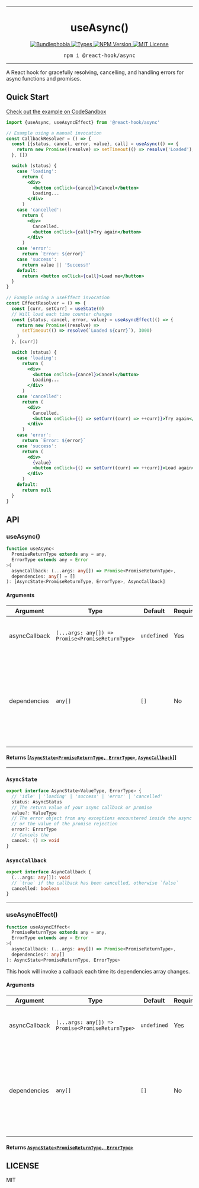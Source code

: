 <hr>
<div align="center">
  <h1 align="center">
    useAsync()
  </h1>
</div>

<p align="center">
  <a href="https://bundlephobia.com/result?p=@react-hook/async">
    <img alt="Bundlephobia" src="https://img.shields.io/bundlephobia/minzip/@react-hook/async?style=for-the-badge&labelColor=24292e">
  </a>
  <a aria-label="Types" href="https://www.npmjs.com/package/@react-hook/async">
    <img alt="Types" src="https://img.shields.io/npm/types/@react-hook/async?style=for-the-badge&labelColor=24292e">
  </a>
  <!--
  <a aria-label="Code coverage report" href="https://codecov.io/gh/jaredLunde/react-hook">
    <img alt="Code coverage" src="https://img.shields.io/codecov/c/gh/jaredLunde/react-hook?style=for-the-badge&labelColor=24292e">
  </a>
  <a aria-label="Build status" href="https://travis-ci.com/jaredLunde/react-hook">
    <img alt="Build status" src="https://img.shields.io/travis/com/jaredLunde/react-hook?style=for-the-badge&labelColor=24292e">
  </a>
  -->
  <a aria-label="NPM version" href="https://www.npmjs.com/package/@react-hook/async">
    <img alt="NPM Version" src="https://img.shields.io/npm/v/@react-hook/async?style=for-the-badge&labelColor=24292e">
  </a>
  <a aria-label="License" href="https://jaredlunde.mit-license.org/">
    <img alt="MIT License" src="https://img.shields.io/npm/l/@react-hook/async?style=for-the-badge&labelColor=24292e">
  </a>
</p>

<pre align="center">npm i @react-hook/async</pre>
<hr>

A React hook for gracefully resolving, cancelling, and handling errors for async functions
and promises.

## Quick Start

[Check out the example on CodeSandbox](https://codesandbox.io/s/react-hookasync-example-kdghe)

```jsx harmony
import {useAsync, useAsyncEffect} from '@react-hook/async'

// Example using a manual invocation
const CallbackResolver = () => {
  const [{status, cancel, error, value}, call] = useAsync(() => {
    return new Promise((resolve) => setTimeout(() => resolve('Loaded'), 3000))
  }, [])

  switch (status) {
    case 'loading':
      return (
        <div>
          <button onClick={cancel}>Cancel</button>
          Loading...
        </div>
      )
    case 'cancelled':
      return (
        <div>
          Cancelled.
          <button onClick={call}>Try again</button>
        </div>
      )
    case 'error':
      return `Error: ${error}`
    case 'success':
      return value || 'Success!'
    default:
      return <button onClick={call}>Load me</button>
  }
}

// Example using a useEffect invocation
const EffectResolver = () => {
  const [curr, setCurr] = useState(0)
  // Will load each time counter changes
  const {status, cancel, error, value} = useAsyncEffect(() => {
    return new Promise((resolve) =>
      setTimeout(() => resolve(`Loaded ${curr}`), 3000)
    )
  }, [curr])

  switch (status) {
    case 'loading':
      return (
        <div>
          <button onClick={cancel}>Cancel</button>
          Loading...
        </div>
      )
    case 'cancelled':
      return (
        <div>
          Cancelled.
          <button onClick={() => setCurr((curr) => ++curr)}>Try again</button>
        </div>
      )
    case 'error':
      return `Error: ${error}`
    case 'success':
      return (
        <div>
          {value}
          <button onClick={() => setCurr((curr) => ++curr)}>Load again</button>
        </div>
      )
    default:
      return null
  }
}
```

## API

### useAsync()

```ts
function useAsync<
  PromiseReturnType extends any = any,
  ErrorType extends any = Error
>(
  asyncCallback: (...args: any[]) => Promise<PromiseReturnType>,
  dependencies: any[] = []
): [AsyncState<PromiseReturnType, ErrorType>, AsyncCallback]
```

#### Arguments

| Argument      | Type                                             | Default     | Required? | Description                                                                                                                      |
| ------------- | ------------------------------------------------ | ----------- | --------- | -------------------------------------------------------------------------------------------------------------------------------- |
| asyncCallback | `(...args: any[]) => Promise<PromiseReturnType>` | `undefined` | Yes       | An async function or function that returns a promise.                                                                            |
| dependencies  | `any[]`                                          | `[]`        | No        | Values or state that your callback depends on. This works the same as the dependencies array of `useEffect`, `useCallback`, etc. |

#### Returns [[`AsyncState<PromiseReturnType, ErrorType>`](#asyncstate), [`AsyncCallback`](#asynccallback)]]

---

### `AsyncState`

```ts
export interface AsyncState<ValueType, ErrorType> {
  // 'idle' | 'loading' | 'success' | 'error' | 'cancelled'
  status: AsyncStatus
  // The return value of your async callback or promise
  value?: ValueType
  // The error object from any exceptions encountered inside the async function
  // or the value of the promise rejection
  error?: ErrorType
  // Cancels the
  cancel: () => void
}
```

### `AsyncCallback`

```ts
export interface AsyncCallback {
  (...args: any[]): void
  // `true` if the callback has been cancelled, otherwise `false`
  cancelled: boolean
}
```

---

### useAsyncEffect()

```ts
function useAsyncEffect<
  PromiseReturnType extends any = any,
  ErrorType extends any = Error
>(
  asyncCallback: (...args: any[]) => Promise<PromiseReturnType>,
  dependencies?: any[]
): AsyncState<PromiseReturnType, ErrorType>
```

This hook will invoke a callback each time its dependencies array changes.

#### Arguments

| Argument      | Type                                             | Default     | Required? | Description                                                                                                                      |
| ------------- | ------------------------------------------------ | ----------- | --------- | -------------------------------------------------------------------------------------------------------------------------------- |
| asyncCallback | `(...args: any[]) => Promise<PromiseReturnType>` | `undefined` | Yes       | An async function or function that returns a promise.                                                                            |
| dependencies  | `any[]`                                          | `[]`        | No        | Values or state that your callback depends on. This works the same as the dependencies array of `useEffect`, `useCallback`, etc. |

#### Returns [`AsyncState<PromiseReturnType, ErrorType>`](#asyncstate)

## LICENSE

MIT
